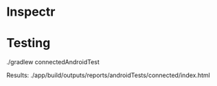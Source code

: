 # Inspectr

# Testing
  ./gradlew connectedAndroidTest

  Results: ./app/build/outputs/reports/androidTests/connected/index.html